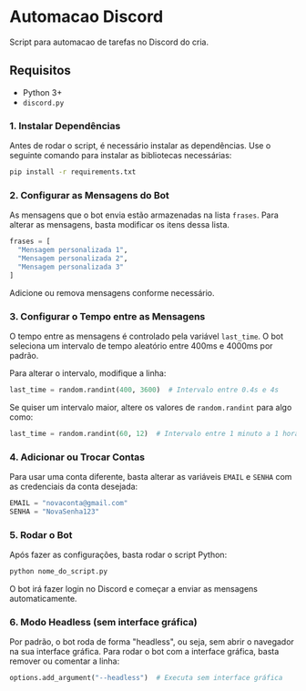 # Automacao Discord

Script para automacao de tarefas no Discord do cria.

## Requisitos
- Python 3+
- `discord.py`

### 1. **Instalar Dependências**

Antes de rodar o script, é necessário instalar as dependências. Use o seguinte comando para instalar as bibliotecas necessárias:

   ```sh
   pip install -r requirements.txt
   ```

### 2. **Configurar as Mensagens do Bot**

As mensagens que o bot envia estão armazenadas na lista `frases`. Para alterar as mensagens, basta modificar os itens dessa lista.

```python
frases = [
  "Mensagem personalizada 1",
  "Mensagem personalizada 2",
  "Mensagem personalizada 3"
]
```

Adicione ou remova mensagens conforme necessário.

### 3. **Configurar o Tempo entre as Mensagens**

O tempo entre as mensagens é controlado pela variável `last_time`. O bot seleciona um intervalo de tempo aleatório entre 400ms e 4000ms por padrão.

Para alterar o intervalo, modifique a linha:

```python
last_time = random.randint(400, 3600)  # Intervalo entre 0.4s e 4s
```

Se quiser um intervalo maior, altere os valores de `random.randint` para algo como:

```python
last_time = random.randint(60, 12)  # Intervalo entre 1 minuto a 1 hora
```

### 4. **Adicionar ou Trocar Contas**

Para usar uma conta diferente, basta alterar as variáveis `EMAIL` e `SENHA` com as credenciais da conta desejada:

```python
EMAIL = "novaconta@gmail.com"
SENHA = "NovaSenha123"
```

### 5. **Rodar o Bot**

Após fazer as configurações, basta rodar o script Python:

```bash
python nome_do_script.py
```

O bot irá fazer login no Discord e começar a enviar as mensagens automaticamente.

### 6. **Modo Headless (sem interface gráfica)**

Por padrão, o bot roda de forma "headless", ou seja, sem abrir o navegador na sua interface gráfica. Para rodar o bot com a interface gráfica, basta remover ou comentar a linha:

```python
options.add_argument("--headless")  # Executa sem interface gráfica
```

